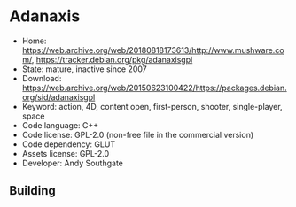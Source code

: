 # Adanaxis

- Home: https://web.archive.org/web/20180818173613/http://www.mushware.com/, https://tracker.debian.org/pkg/adanaxisgpl
- State: mature, inactive since 2007
- Download: https://web.archive.org/web/20150623100422/https://packages.debian.org/sid/adanaxisgpl
- Keyword: action, 4D, content open, first-person, shooter, single-player, space
- Code language: C++
- Code license: GPL-2.0 (non-free file in the commercial version)
- Code dependency: GLUT
- Assets license: GPL-2.0
- Developer: Andy Southgate

## Building
